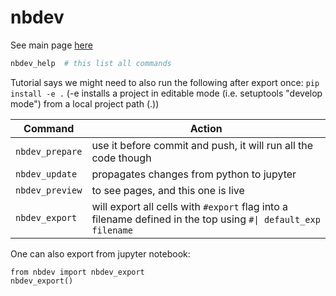 # nbdev


See main page [here](https://nbdev.fast.ai/tutorials/tutorial.html)


```zsh
nbdev_help  # this list all commands 
```

Tutorial says we might need to also run the following after export once: `pip install -e .`
 (-e installs a project in editable mode (i.e. setuptools "develop mode") from a local project path (.))

| Command | Action | 
| - | - |
| `nbdev_prepare` | use it before commit and push, it will run all the code though | 
| `nbdev_update` | propagates changes from python to jupyter | 
| `nbdev_preview` | to see pages, and this one is live | 
| `nbdev_export` | will export all cells with `#export` flag into a filename defined in the top using <code>#&vert; default_exp filename</code> |

One can also export from jupyter notebook:

``` jupyter
from nbdev import nbdev_export
nbdev_export()
```
